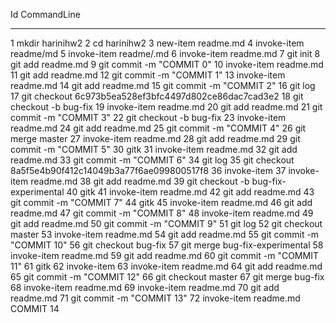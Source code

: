  Id CommandLine
  -- -----------
   1 mkdir harinihw2
   2 cd harinihw2
   3 new-item readme.md
   4 invoke-item readme/md
   5 invoke-item readme/.md
   6 invoke-item readme.md
   7 git init
   8 git add readme.md
   9 git commit -m "COMMIT 0"
  10 invoke-item readme.md
  11 git add readme.md
  12 git commit -m "COMMIT 1"
  13 invoke-item readme.md
  14 git add readme.md
  15 git commit -m "COMMIT 2"
  16 git log
  17 git checkout 6c973b5ea528ef3bfc4497d802ce86dac7cad3e2
  18 git checkout -b bug-fix
  19 invoke-item readme.md
  20 git add readme.md
  21 git commit -m "COMMIT 3"
  22 git checkout -b bug-fix
  23 invoke-item readme.md
  24 git add readme.md
  25 git commit -m "COMMIT 4"
  26 git merge master
  27 invoke-item readme.md
  28 git add readme.md
  29 git commit -m "COMMIT 5"
  30 gitk
  31 invoke-item readme.md
  32 git add readme.md
  33 git commit -m "COMMIT 6"
  34 git log
  35 git checkout 8a5f5e4b90f412c14049b3a77f6ae099800517f8
  36 invoke-item
  37 invoke-item readme.md
  38 git add readme.md
  39 git checkout -b bug-fix-experimental
  40 gitk
  41 invoke-item readme.md
  42 git add readme.md
  43 git commit -m "COMMIT 7"
  44 gitk
  45 invoke-item readme.md
  46 git add readme.md
  47 git commit -m "COMMIT 8"
  48 invoke-item readme.md
  49 git add readme.md
  50 git commit -m "COMMIT 9"
  51 git log
  52 git checkout master
  53 invoke-item readme.md
  54 git add readme.md
  55 git commit -m "COMMIT 10"
  56 git checkout bug-fix
  57 git merge bug-fix-experimental
  58 invoke-item readme.md
  59 git add readme.md
  60 git commit -m "COMMIT 11"
  61 gitk
  62 invoke-item
  63 invoke-item readme.md
  64 git add readme.md
  65 git commit -m "COMMIT 12"
  66 git checkout master
  67 git merge bug-fix
  68 invoke-item readme.md
  69 invoke-item readme.md
  70 git add readme.md
  71 git commit -m "COMMIT 13"
  72 invoke-item readme.md
COMMIT 14